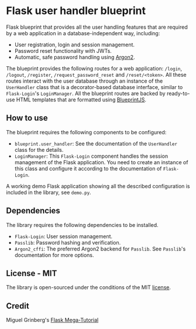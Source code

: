 # Flask user handler blueprint

Flask blueprint that provides all the user handling features that are required by a web application in a database-independent way, including:

- User registration, login and session management.
- Password reset functionality with JWTs.
- Automatic, safe password handling using [Argon2](https://en.wikipedia.org/wiki/Argon2).

The blueprint provides the following routes for a web application: `/login`, `/logout`, `/register`, `/request_password_reset` and `/reset/<token>`. All these routes interact with the user database through an instance of the `UserHandler` class that is a decorator-based database interface, similar to `Flask-Login`'s `LoginManager`. All the blueprint routes are backed by ready-to-use HTML templates that are formatted using [BlueprintJS](http://blueprintjs.com/docs/v2/).

## How to use

The blueprint requires the following components to be configured:

- `blueprint.user_handler`: See the documentation of the `UserHandler` class for the details.
- `LoginManager`: This `Flask-Login` component handles the session management of the Flask application. You need to create an instance of this class and configure it according to the documentation of `Flask-Login`.

A working demo Flask application showing all the described configuration is included in the library, see `demo.py`.

## Dependencies

The library requires the following dependencies to be installed.

- `Flask-Login`: User session management.
- `Passlib`: Password hashing and verification.
- `Argon2_cffi`: The preferred Argon2 backend for `Passlib`. See `Passlib`'s documentation for more options.

## License - MIT

The library is open-sourced under the conditions of the MIT [license](https://choosealicense.com/licenses/mit/).

## Credit

Miguel Grinberg's [Flask Mega-Tutorial](https://blog.miguelgrinberg.com/post/the-flask-mega-tutorial-part-i-hello-world)
